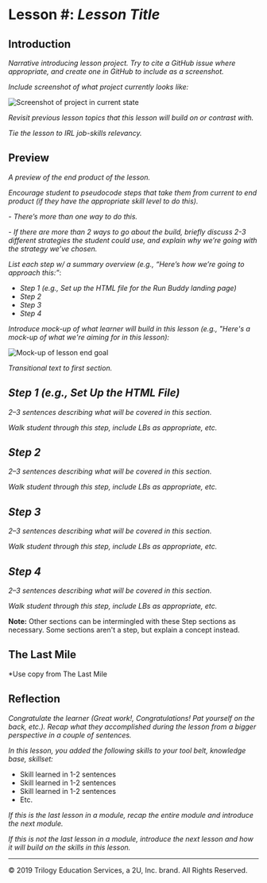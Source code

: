 # Lesson #: *Lesson Title*

## Introduction

*Narrative introducing lesson project. Try to cite a GitHub issue where appropriate, and create one in GitHub to include as a screenshot.* 

*Include screenshot of what project currently looks like:*

![Screenshot of project in current state](assets/screenshot.jpg)

*Revisit previous lesson topics that this lesson will build on or contrast with.*

*Tie the lesson to IRL job-skills relevancy.*


## Preview 

*A preview of the end product of the lesson.*

*Encourage student to pseudocode steps that take them from current to end product (if they have the appropriate skill level to do this).*

*- There’s more than one way to do this.* 

*- If there are more than 2 ways to go about the build, briefly discuss 2-3 different strategies the student could use, and explain why we’re going with the strategy we’ve chosen.*

*List each step w/ a summary overview (e.g., “Here’s how we’re going to approach this:”*:

- *Step 1 (e.g., Set up the HTML file for the Run Buddy landing page)*
- *Step 2*
- *Step 3*
- *Step 4*
 
*Introduce mock-up of what learner will build in this lesson (e.g., "Here's a mock-up of what we're aiming for in this lesson):*

![Mock-up of lesson end goal](assets/screenshot.jpg)

*Transitional text to first section.*

## *Step 1 (e.g., Set Up the HTML File)*

*2–3 sentences describing what will be covered in this section.*

*Walk student through this step, include LBs as appropriate, etc.*


## *Step 2*

*2–3 sentences describing what will be covered in this section.*

*Walk student through this step, include LBs as appropriate, etc.*

## *Step 3*

*2–3 sentences describing what will be covered in this section.*

*Walk student through this step, include LBs as appropriate, etc.*

## *Step 4*

*2–3 sentences describing what will be covered in this section.*

*Walk student through this step, include LBs as appropriate, etc.*

**Note:** Other sections can be intermingled with these Step sections as necessary. Some sections aren't a step, but explain a concept instead. 


## The Last Mile

*Use copy from The Last Mile 

## Reflection

*Congratulate the learner (Great work!, Congratulations! Pat yourself on the back, etc.). Recap what they accomplished during the lesson from a bigger perspective in a couple of sentences.*

*In this lesson, you added the following skills to your tool belt, knowledge base, skillset:*
- Skill learned in 1-2 sentences
- Skill learned in 1-2 sentences
- Skill learned in 1-2 sentences
- Etc.

*If this is the last lesson in a module, recap the entire module and introduce the next module.*

*If this is not the last lesson in a module, introduce the next lesson and how it will build on the skills in this lesson.*


- - -
© 2019 Trilogy Education Services, a 2U, Inc. brand. All Rights Reserved.
